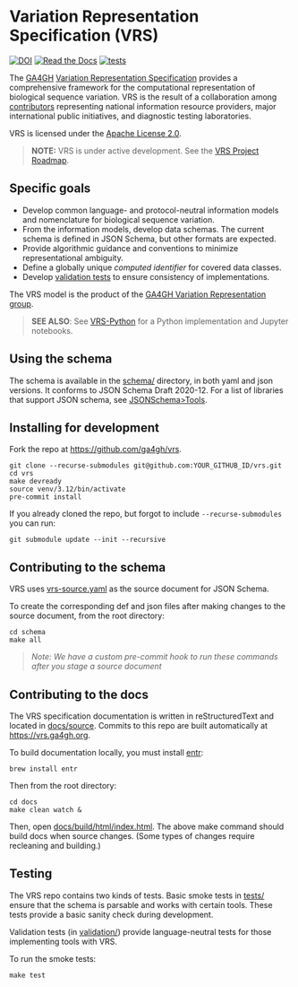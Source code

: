 # Variation Representation Specification (VRS)

[![DOI](https://zenodo.org/badge/67005248.svg)](https://zenodo.org/badge/latestdoi/67005248)
[![Read the Docs](https://img.shields.io/readthedocs/vr-spec/1.1)](https://vrs.ga4gh.org/)
[![tests](https://github.com/ga4gh/vrs/actions/workflows/tests.yml/badge.svg)](https://github.com/ga4gh/vrs/actions/workflows/tests.yml)

The [GA4GH](https://www.ga4gh.org/) [Variation Representation Specification](https://vrs.ga4gh.org/)
provides a comprehensive framework for the computational representation of biological sequence
variation. VRS is the result of a collaboration among [contributors](CONTRIBUTORS.md) representing
national information resource providers, major international public initiatives, and diagnostic
testing laboratories.

VRS is licensed under the [Apache License 2.0](LICENSE).

> **NOTE:** VRS is under active development.
> See the [VRS Project Roadmap](https://github.com/orgs/ga4gh/projects/12).

## Specific goals

* Develop common language- and protocol-neutral information models and nomenclature for
  biological sequence variation.
* From the information models, develop data schemas. The current schema is defined in
  JSON Schema, but other formats are expected.
* Provide algorithmic guidance and conventions to minimize representational ambiguity.
* Define a globally unique *computed identifier* for covered data classes.
* Develop [validation tests](./validation/) to ensure consistency of implementations.

The VRS model is the product of the [GA4GH Variation Representation group](https://www.ga4gh.org/product/variation-representation/).

> **SEE ALSO**: See [VRS-Python](https://github.com/ga4gh/vrs-python) for a Python
> implementation and Jupyter notebooks.

## Using the schema

The schema is available in the [schema/](./schema/) directory, in both yaml and json versions. 
It conforms to JSON Schema Draft 2020-12. For a list of
libraries that support JSON schema, see
[JSONSchema>Tools](https://json-schema.org/tools).

## Installing for development

Fork the repo at <https://github.com/ga4gh/vrs>.

    git clone --recurse-submodules git@github.com:YOUR_GITHUB_ID/vrs.git
    cd vrs
    make devready
    source venv/3.12/bin/activate
    pre-commit install

If you already cloned the repo, but forgot to include `--recurse-submodules` you can run:

    git submodule update --init --recursive

## Contributing to the schema

VRS uses [vrs-source.yaml](./schema/vrs/vrs-source.yaml) as the source document for JSON Schema.

To create the corresponding def and json files after making changes to the source document, from the root directory:

    cd schema
    make all

> *Note: We have a custom pre-commit hook to run these commands after you stage a source
> document*

## Contributing to the docs

The VRS specification documentation is written in reStructuredText and located in [docs/source](docs/source/). Commits to this repo are built automatically at <https://vrs.ga4gh.org>.

To build documentation locally, you must install [entr](https://eradman.com/entrproject/):

    brew install entr

Then from the root directory:

    cd docs
    make clean watch &

Then, open [docs/build/html/index.html](./docs/build/html/index.html). The above make
command should build docs when source changes. (Some types of changes require recleaning and building.)

## Testing

The VRS repo contains two kinds of tests. Basic smoke tests in [tests/](./tests/) ensure that the
schema is parsable and works with certain tools. These tests provide a basic sanity
check during development.

Validation tests (in [validation/](./validation/)) provide language-neutral tests for those implementing
tools with VRS.

To run the smoke tests:

    make test
